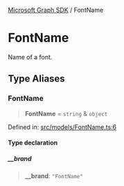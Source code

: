 [Microsoft Graph SDK](README.md) / FontName

# FontName

Name of a font.

## Type Aliases

### FontName

> **FontName** = `string` & `object`

Defined in: [src/models/FontName.ts:6](https://github.com/Future-Secure-AI/microsoft-graph/blob/main/src/models/FontName.ts#L6)

#### Type declaration

##### \_\_brand

> **\_\_brand**: `"FontName"`
